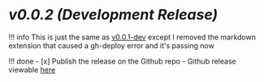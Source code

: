 # ***v0.0.2*** *(Development Release)*

!!! info
    This is just the same as [v0.0.1-dev](/Releases/dev_v0.0.1/dev-journal/) except I removed the markdown extension that caused a gh-deploy error and it's passing now

!!! done
    - [x] Publish the release on the Github repo
        - Github release viewable [here](https://github.com/N2-Jonathon/n2_pairs_trader/releases/tag/v0.0.2-dev)
   